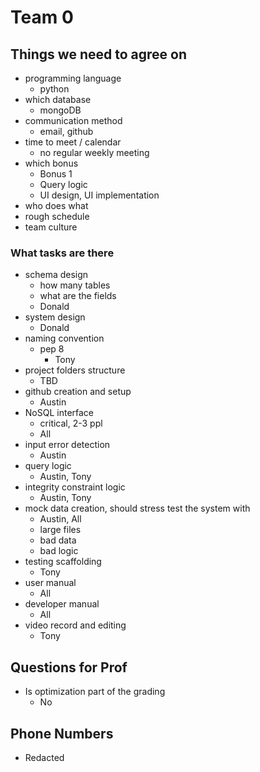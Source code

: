 # Team 0

## Things we need to agree on

- programming language
  - python
- which database
  - mongoDB
- communication method
  - email, github
- time to meet / calendar
  - no regular weekly meeting
- which bonus
  - Bonus 1
  - Query logic
  - UI design, UI implementation
- who does what
- rough schedule
- team culture

### What tasks are there

- schema design
  - how many tables
  - what are the fields
  - Donald
- system design
  - Donald
- naming convention
  - pep 8
    - Tony
- project folders structure
  - TBD
- github creation and setup
  - Austin
- NoSQL interface
  - critical, 2-3 ppl
  - All
- input error detection
  - Austin
- query logic
  - Austin, Tony
- integrity constraint logic
  - Austin, Tony
- mock data creation, should stress test the system with
  - Austin, All
  - large files
  - bad data
  - bad logic
- testing scaffolding
  - Tony
- user manual
  - All
- developer manual
  - All
- video record and editing
  - Tony

## Questions for Prof

- Is optimization part of the grading
  - No

## Phone Numbers

- Redacted
